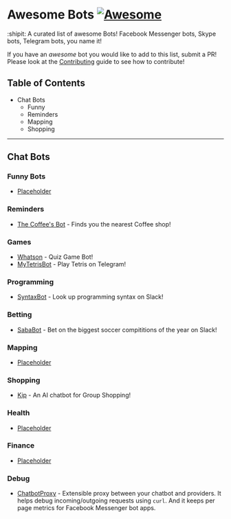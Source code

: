 # Awesome Bots [![Awesome](https://cdn.rawgit.com/sindresorhus/awesome/d7305f38d29fed78fa85652e3a63e154dd8e8829/media/badge.svg)](https://github.com/sindresorhus/awesome)

:shipit: A curated list of awesome Bots! Facebook Messenger bots, Skype bots, Telegram bots, you name it!

If you have an <i>awesome</i> bot you would like to add to this list, submit a PR! Please look at the [Contributing](#) guide to see how to contribute!

## Table of Contents
* Chat Bots
  * Funny
  * Reminders
  * Mapping
  * Shopping

---
## Chat Bots
### Funny Bots
* [Placeholder](#)

### Reminders
* [The Coffee's Bot](http://www.coffeesbot.com/) - Finds you the nearest Coffee shop!

### Games
* [Whatson](http://thetinybot.com/whatson/) - Quiz Game Bot!
* [MyTetrisBot](https://telegram.me/MyTetrisBot) - Play Tetris on Telegram!

### Programming
* [SyntaxBot](https://syntaxdb.com/integrations/slackbot) - Look up programming syntax on Slack!

### Betting
* [SabaBot](http://www.sababot.com/) - Bet on the biggest soccer compititions of the year on Slack!

### Mapping
* [Placeholder](#)

### Shopping
* [Kip](http://kipthis.com/) - An AI chatbot for Group Shopping!

### Health
* [Placeholder](#)

### Finance
* [Placeholder](#)

### Debug
* [ChatbotProxy](http://www.chatbotproxy.com/) - Extensible proxy between your chatbot and providers. It helps debug incoming/outgoing requests using `curl`. And it keeps per page metrics for Facebook Messenger bot apps.
